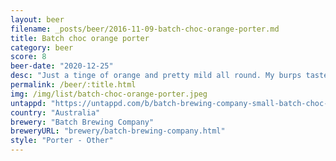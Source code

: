 ```yaml
---
layout: beer
filename: _posts/beer/2016-11-09-batch-choc-orange-porter.md
title: Batch choc orange porter
category: beer
score: 8
beer-date: "2020-12-25"
desc: "Just a tinge of orange and pretty mild all round. My burps taste a little like jaffas"
permalink: /beer/:title.html
img: /img/list/batch-choc-orange-porter.jpeg
untappd: "https://untappd.com/b/batch-brewing-company-small-batch-choc-orange-porter/3739138"
country: "Australia"
brewery: "Batch Brewing Company"
breweryURL: "brewery/batch-brewing-company.html"
style: "Porter - Other"
---
```

